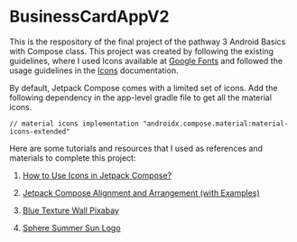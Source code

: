 # BusinessCardAppV2

This is the respository of the final project of the pathway 3 Android Basics with Compose class. This project was created by following the existing guidelines, where I used Icons available at [Google Fonts](https://fonts.google.com/icons) and followed the usage guidelines in the [Icons](https://developer.android.com/reference/kotlin/androidx/compose/material/icons/Icons) documentation.

By default, Jetpack Compose comes with a limited set of icons. Add the following dependency in the app-level gradle file to get all the material icons.

`// material icons
implementation "androidx.compose.material:material-icons-extended"`

Here are some tutorials and resources that I used as references and materials to complete this project:

1. [How to Use Icons in Jetpack Compose?](https://semicolonspace.com/jetpack-compose-icons/)

2. [Jetpack Compose Alignment and Arrangement (with Examples)](https://semicolonspace.com/jetpack-compose-alignment-arrangement/)

3. [Blue Texture Wall Pixabay](https://pixabay.com/illustrations/blue-texture-wall-insecurity-great-1606935/)

4. [Sphere Summer Sun Logo](https://pixabay.com/vectors/logo-logotype-sphere-summer-sun-2150297/)




